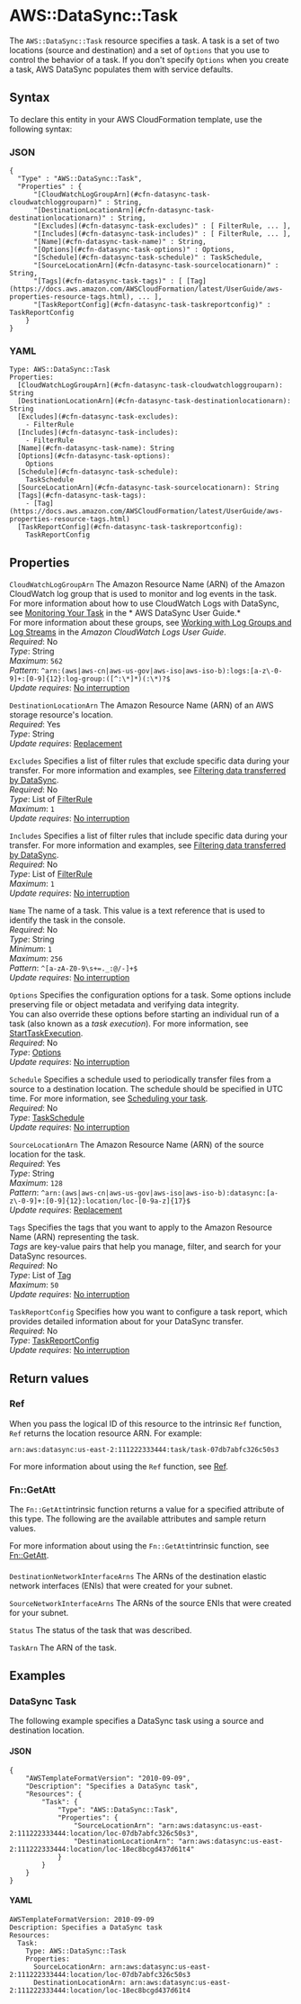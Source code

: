 # AWS::DataSync::Task<a name="aws-resource-datasync-task"></a>

The `AWS::DataSync::Task` resource specifies a task\. A task is a set of two locations \(source and destination\) and a set of `Options` that you use to control the behavior of a task\. If you don't specify `Options` when you create a task, AWS DataSync populates them with service defaults\.

## Syntax<a name="aws-resource-datasync-task-syntax"></a>

To declare this entity in your AWS CloudFormation template, use the following syntax:

### JSON<a name="aws-resource-datasync-task-syntax.json"></a>

```
{
  "Type" : "AWS::DataSync::Task",
  "Properties" : {
      "[CloudWatchLogGroupArn](#cfn-datasync-task-cloudwatchloggrouparn)" : String,
      "[DestinationLocationArn](#cfn-datasync-task-destinationlocationarn)" : String,
      "[Excludes](#cfn-datasync-task-excludes)" : [ FilterRule, ... ],
      "[Includes](#cfn-datasync-task-includes)" : [ FilterRule, ... ],
      "[Name](#cfn-datasync-task-name)" : String,
      "[Options](#cfn-datasync-task-options)" : Options,
      "[Schedule](#cfn-datasync-task-schedule)" : TaskSchedule,
      "[SourceLocationArn](#cfn-datasync-task-sourcelocationarn)" : String,
      "[Tags](#cfn-datasync-task-tags)" : [ [Tag](https://docs.aws.amazon.com/AWSCloudFormation/latest/UserGuide/aws-properties-resource-tags.html), ... ],
      "[TaskReportConfig](#cfn-datasync-task-taskreportconfig)" : TaskReportConfig
    }
}
```

### YAML<a name="aws-resource-datasync-task-syntax.yaml"></a>

```
Type: AWS::DataSync::Task
Properties: 
  [CloudWatchLogGroupArn](#cfn-datasync-task-cloudwatchloggrouparn): String
  [DestinationLocationArn](#cfn-datasync-task-destinationlocationarn): String
  [Excludes](#cfn-datasync-task-excludes): 
    - FilterRule
  [Includes](#cfn-datasync-task-includes): 
    - FilterRule
  [Name](#cfn-datasync-task-name): String
  [Options](#cfn-datasync-task-options): 
    Options
  [Schedule](#cfn-datasync-task-schedule): 
    TaskSchedule
  [SourceLocationArn](#cfn-datasync-task-sourcelocationarn): String
  [Tags](#cfn-datasync-task-tags): 
    - [Tag](https://docs.aws.amazon.com/AWSCloudFormation/latest/UserGuide/aws-properties-resource-tags.html)
  [TaskReportConfig](#cfn-datasync-task-taskreportconfig): 
    TaskReportConfig
```

## Properties<a name="aws-resource-datasync-task-properties"></a>

`CloudWatchLogGroupArn`  <a name="cfn-datasync-task-cloudwatchloggrouparn"></a>
The Amazon Resource Name \(ARN\) of the Amazon CloudWatch log group that is used to monitor and log events in the task\.   
For more information about how to use CloudWatch Logs with DataSync, see [Monitoring Your Task](https://docs.aws.amazon.com/datasync/latest/userguide/monitor-datasync.html#cloudwatchlogs) in the * AWS DataSync User Guide\.*   
For more information about these groups, see [Working with Log Groups and Log Streams](https://docs.aws.amazon.com/AmazonCloudWatch/latest/logs/Working-with-log-groups-and-streams.html) in the *Amazon CloudWatch Logs User Guide*\.  
*Required*: No  
*Type*: String  
*Maximum*: `562`  
*Pattern*: `^arn:(aws|aws-cn|aws-us-gov|aws-iso|aws-iso-b):logs:[a-z\-0-9]+:[0-9]{12}:log-group:([^:\*]*)(:\*)?$`  
*Update requires*: [No interruption](https://docs.aws.amazon.com/AWSCloudFormation/latest/UserGuide/using-cfn-updating-stacks-update-behaviors.html#update-no-interrupt)

`DestinationLocationArn`  <a name="cfn-datasync-task-destinationlocationarn"></a>
The Amazon Resource Name \(ARN\) of an AWS storage resource's location\.  
*Required*: Yes  
*Type*: String  
*Update requires*: [Replacement](https://docs.aws.amazon.com/AWSCloudFormation/latest/UserGuide/using-cfn-updating-stacks-update-behaviors.html#update-replacement)

`Excludes`  <a name="cfn-datasync-task-excludes"></a>
Specifies a list of filter rules that exclude specific data during your transfer\. For more information and examples, see [Filtering data transferred by DataSync](https://docs.aws.amazon.com/datasync/latest/userguide/filtering.html)\.  
*Required*: No  
*Type*: List of [FilterRule](aws-properties-datasync-task-filterrule.md)  
*Maximum*: `1`  
*Update requires*: [No interruption](https://docs.aws.amazon.com/AWSCloudFormation/latest/UserGuide/using-cfn-updating-stacks-update-behaviors.html#update-no-interrupt)

`Includes`  <a name="cfn-datasync-task-includes"></a>
Specifies a list of filter rules that include specific data during your transfer\. For more information and examples, see [Filtering data transferred by DataSync](https://docs.aws.amazon.com/datasync/latest/userguide/filtering.html)\.  
*Required*: No  
*Type*: List of [FilterRule](aws-properties-datasync-task-filterrule.md)  
*Maximum*: `1`  
*Update requires*: [No interruption](https://docs.aws.amazon.com/AWSCloudFormation/latest/UserGuide/using-cfn-updating-stacks-update-behaviors.html#update-no-interrupt)

`Name`  <a name="cfn-datasync-task-name"></a>
The name of a task\. This value is a text reference that is used to identify the task in the console\.   
*Required*: No  
*Type*: String  
*Minimum*: `1`  
*Maximum*: `256`  
*Pattern*: `^[a-zA-Z0-9\s+=._:@/-]+$`  
*Update requires*: [No interruption](https://docs.aws.amazon.com/AWSCloudFormation/latest/UserGuide/using-cfn-updating-stacks-update-behaviors.html#update-no-interrupt)

`Options`  <a name="cfn-datasync-task-options"></a>
Specifies the configuration options for a task\. Some options include preserving file or object metadata and verifying data integrity\.  
You can also override these options before starting an individual run of a task \(also known as a *task execution*\)\. For more information, see [StartTaskExecution](https://docs.aws.amazon.com/datasync/latest/userguide/API_StartTaskExecution.html)\.  
*Required*: No  
*Type*: [Options](aws-properties-datasync-task-options.md)  
*Update requires*: [No interruption](https://docs.aws.amazon.com/AWSCloudFormation/latest/UserGuide/using-cfn-updating-stacks-update-behaviors.html#update-no-interrupt)

`Schedule`  <a name="cfn-datasync-task-schedule"></a>
Specifies a schedule used to periodically transfer files from a source to a destination location\. The schedule should be specified in UTC time\. For more information, see [Scheduling your task](https://docs.aws.amazon.com/datasync/latest/userguide/task-scheduling.html)\.  
*Required*: No  
*Type*: [TaskSchedule](aws-properties-datasync-task-taskschedule.md)  
*Update requires*: [No interruption](https://docs.aws.amazon.com/AWSCloudFormation/latest/UserGuide/using-cfn-updating-stacks-update-behaviors.html#update-no-interrupt)

`SourceLocationArn`  <a name="cfn-datasync-task-sourcelocationarn"></a>
The Amazon Resource Name \(ARN\) of the source location for the task\.  
*Required*: Yes  
*Type*: String  
*Maximum*: `128`  
*Pattern*: `^arn:(aws|aws-cn|aws-us-gov|aws-iso|aws-iso-b):datasync:[a-z\-0-9]+:[0-9]{12}:location/loc-[0-9a-z]{17}$`  
*Update requires*: [Replacement](https://docs.aws.amazon.com/AWSCloudFormation/latest/UserGuide/using-cfn-updating-stacks-update-behaviors.html#update-replacement)

`Tags`  <a name="cfn-datasync-task-tags"></a>
Specifies the tags that you want to apply to the Amazon Resource Name \(ARN\) representing the task\.  
 *Tags* are key\-value pairs that help you manage, filter, and search for your DataSync resources\.  
*Required*: No  
*Type*: List of [Tag](https://docs.aws.amazon.com/AWSCloudFormation/latest/UserGuide/aws-properties-resource-tags.html)  
*Maximum*: `50`  
*Update requires*: [No interruption](https://docs.aws.amazon.com/AWSCloudFormation/latest/UserGuide/using-cfn-updating-stacks-update-behaviors.html#update-no-interrupt)

`TaskReportConfig`  <a name="cfn-datasync-task-taskreportconfig"></a>
Specifies how you want to configure a task report, which provides detailed information about for your DataSync transfer\.  
*Required*: No  
*Type*: [TaskReportConfig](aws-properties-datasync-task-taskreportconfig.md)  
*Update requires*: [No interruption](https://docs.aws.amazon.com/AWSCloudFormation/latest/UserGuide/using-cfn-updating-stacks-update-behaviors.html#update-no-interrupt)

## Return values<a name="aws-resource-datasync-task-return-values"></a>

### Ref<a name="aws-resource-datasync-task-return-values-ref"></a>

When you pass the logical ID of this resource to the intrinsic `Ref` function, `Ref` returns the location resource ARN\. For example:

`arn:aws:datasync:us-east-2:111222333444:task/task-07db7abfc326c50s3`

For more information about using the `Ref` function, see [Ref](https://docs.aws.amazon.com/AWSCloudFormation/latest/UserGuide/intrinsic-function-reference-ref.html)\.

### Fn::GetAtt<a name="aws-resource-datasync-task-return-values-fn--getatt"></a>

The `Fn::GetAtt`intrinsic function returns a value for a specified attribute of this type\. The following are the available attributes and sample return values\.

For more information about using the `Fn::GetAtt`intrinsic function, see [Fn::GetAtt](https://docs.aws.amazon.com/AWSCloudFormation/latest/UserGuide/intrinsic-function-reference-getatt.html)\.

#### <a name="aws-resource-datasync-task-return-values-fn--getatt-fn--getatt"></a>

`DestinationNetworkInterfaceArns`  <a name="DestinationNetworkInterfaceArns-fn::getatt"></a>
The ARNs of the destination elastic network interfaces \(ENIs\) that were created for your subnet\.

`SourceNetworkInterfaceArns`  <a name="SourceNetworkInterfaceArns-fn::getatt"></a>
The ARNs of the source ENIs that were created for your subnet\.

`Status`  <a name="Status-fn::getatt"></a>
The status of the task that was described\.

`TaskArn`  <a name="TaskArn-fn::getatt"></a>
The ARN of the task\.

## Examples<a name="aws-resource-datasync-task--examples"></a>



### DataSync Task<a name="aws-resource-datasync-task--examples--DataSync_Task"></a>

The following example specifies a DataSync task using a source and destination location\. 

#### JSON<a name="aws-resource-datasync-task--examples--DataSync_Task--json"></a>

```
{
    "AWSTemplateFormatVersion": "2010-09-09",
    "Description": "Specifies a DataSync task",
    "Resources": {
        "Task": {
            "Type": "AWS::DataSync::Task",
            "Properties": {
                "SourceLocationArn": "arn:aws:datasync:us-east-2:111222333444:location/loc-07db7abfc326c50s3",
                "DestinationLocationArn": "arn:aws:datasync:us-east-2:111222333444:location/loc-18ec8bcgd437d61t4"
            }
        }
    }
}
```

#### YAML<a name="aws-resource-datasync-task--examples--DataSync_Task--yaml"></a>

```
AWSTemplateFormatVersion: 2010-09-09
Description: Specifies a DataSync task
Resources:
  Task:
    Type: AWS::DataSync::Task
    Properties:
      SourceLocationArn: arn:aws:datasync:us-east-2:111222333444:location/loc-07db7abfc326c50s3
      DestinationLocationArn: arn:aws:datasync:us-east-2:111222333444:location/loc-18ec8bcgd437d61t4
```